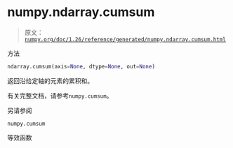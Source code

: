 # numpy.ndarray.cumsum

> 原文：[`numpy.org/doc/1.26/reference/generated/numpy.ndarray.cumsum.html`](https://numpy.org/doc/1.26/reference/generated/numpy.ndarray.cumsum.html)

方法

```py
ndarray.cumsum(axis=None, dtype=None, out=None)
```

返回沿给定轴的元素的累积和。

有关完整文档，请参考`numpy.cumsum`。

另请参阅

`numpy.cumsum`

等效函数
